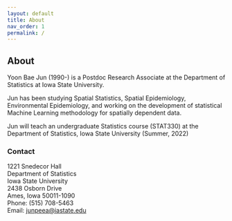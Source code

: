 ```yaml
---
layout: default
title: About
nav_order: 1
permalink: /
---
```


## About

Yoon Bae Jun (1990-) is a Postdoc Research Associate at the Department of Statistics at Iowa State University.

Jun has been studying Spatial Statistics, Spatial Epidemiology, Environmental Epidemiology, and working on the development of statistical Machine Learning methodology for spatially dependent data.

Jun will teach an undergraduate Statistics course (STAT330) at the Department of Statistics, Iowa State University (Summer, 2022)


### Contact

1221 Snedecor Hall \
Department of Statistics\
Iowa State University\
2438 Osborn Drive\
Ames, Iowa 50011-1090\
Phone: (515) 708-5463\
Email: junpeea@iastate.edu
